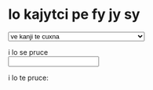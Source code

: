 ﻿# lo kajytci pe fy jy sy

<select id="computations">
  <option value="">ve kanji te cuxna</option>
  <option value="comma">i kanji lo togyfancyku'e tu'a pa dilcysle</option>
  <option value="tofjs">i kanji lo fy jy sy togyku'e tu'a pa frinu</option>
  <option value="fromfjs">i kanji lo pa frinu tu'a pa togyku'e pe fy jy sy</option>
  <option value="setlambda">translateme</option>
</select>

i lo se pruce <br />
<input type="text" id="input">

i lo te pruce: <br />
<div id="output"></div>
<link rel="stylesheet" href="../assets/calcsheets.css">
<script src="../assets/fjs.js"></script>
<script src="../assets/calc.js"></script>
<script>
  var loc = {
                    // translate me
         centValue: "cents",
             shift: "generator",
       outputComma: "formal comma",
    outputInterval: "interval name",
             ratio: "value",
           noInput: "i lo se pruce ca kunti",
     cantFactorize: "i mi na ka'e kanji tu'a lo'i dilcymu'o be la'oi «%1»",
        notANumber: "i zo'oi «%1» sinxa no namcu",
       wrongFormat: "i mi na jimpe fi lo stura",
   wrongIntVariant: "i zo'oi «%1» zo'oi «%2» na mapti lo ka klesi",
       wrongFactor: "i li re na e nai li ci ka'e dilcymu'o lo fy jy sy togystika",
     noComputation: "i cuxna no ve pruce",
          notPrime: "i la'oi «%1» na dilcysle",
    butPythagorean: "i li re e li ci cu jai nu cistrpitagora i ri na jai se sarcu tu'a lo fy jy sy togystika",
           notFrac: "i lo se pruce na frinu to mu'u zo'oi «5/3» e zo'oi «928/777» toi",
              div0: "i ai nai cumgau lo nu dilcu fi li no",
           notReal: "‘%1’ is not a real number."
         radiusSet: "Set radius of tolerance to %1.",
  };
</script>
